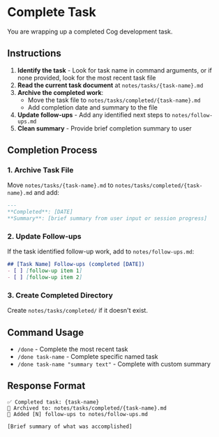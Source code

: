 # Complete Task

You are wrapping up a completed Cog development task.

## Instructions

1. **Identify the task** - Look for task name in command arguments, or if none provided, look for the most recent task file
2. **Read the current task document** at `notes/tasks/{task-name}.md`
3. **Archive the completed work**:
   - Move the task file to `notes/tasks/completed/{task-name}.md`
   - Add completion date and summary to the file
4. **Update follow-ups** - Add any identified next steps to `notes/follow-ups.md`
5. **Clean summary** - Provide brief completion summary to user

## Completion Process

### 1. Archive Task File
Move `notes/tasks/{task-name}.md` to `notes/tasks/completed/{task-name}.md` and add:
```markdown
---
**Completed**: [DATE]
**Summary**: [brief summary from user input or session progress]
```

### 2. Update Follow-ups
If the task identified follow-up work, add to `notes/follow-ups.md`:
```markdown
## [Task Name] Follow-ups (completed [DATE])
- [ ] [follow-up item 1]
- [ ] [follow-up item 2]
```

### 3. Create Completed Directory
Create `notes/tasks/completed/` if it doesn't exist.

## Command Usage
- `/done` - Complete the most recent task
- `/done task-name` - Complete specific named task  
- `/done task-name "summary text"` - Complete with custom summary

## Response Format
```
✅ Completed task: {task-name}
📁 Archived to: notes/tasks/completed/{task-name}.md
📝 Added [N] follow-ups to notes/follow-ups.md

[Brief summary of what was accomplished]
```